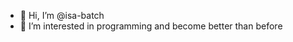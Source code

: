- 👋 Hi, I’m @isa-batch
- 👀 I’m interested in programming and become better than before

<!---
isa-batch/isa-batch is a ✨ special ✨ repository because its `README.md` (this file) appears on your GitHub profile.
You can click the Preview link to take a look at your changes.
--->
